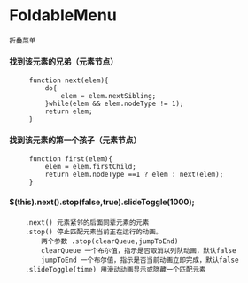 # FoldableMenu
    折叠菜单
#### 找到该元素的兄弟（元素节点）
         function next(elem){
             do{
                 elem = elem.nextSibling;
             }while(elem && elem.nodeType != 1);
             return elem;
         }
#### 找到该元素的第一个孩子（元素节点）
         function first(elem){
             elem = elem.firstChild;
             return elem.nodeType ==1 ? elem : next(elem);
         }
#### $(this).next().stop(false,true).slideToggle(1000);
        .next() 元素紧邻的后面同辈元素的元素
        .stop() 停止匹配元素当前正在运行的动画。
            两个参数 .stop(clearQueue,jumpToEnd)
            clearQueue 一个布尔值，指示是否取消以列队动画，默认false
            jumpToEnd 一个布尔值，指示是否当前动画立即完成，默认false
        .slideToggle(time) 用滑动动画显示或隐藏一个匹配元素